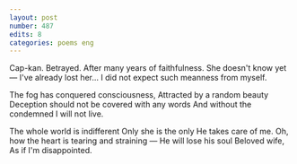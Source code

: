 ```yaml
---
layout: post
number: 487
edits: 8
categories: poems eng
---
```


Cap-kan. 
Betrayed.
After many years of faithfulness.
She doesn't know yet — I've already lost her...
I did not expect such meanness from myself.

The fog has conquered consciousness,
Attracted by a random beauty
Deception should not be covered with any words
And without the condemned I will not live.

The whole world is indifferent
Only she is the only 
He takes care of me.
Oh, how the heart is tearing and straining —
He will lose his soul
Beloved wife,
As if I'm disappointed.
